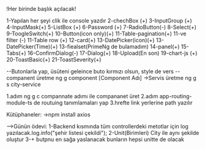!Her birinde başlık açılacak!

1-Yapılan her şeyi clik ile console yazdır
2-chechBox  (+)
3-InputGroup (+)
4-InputMask(+)
5-ListBox (+)
6-Password (+)
7-RadioButton(-)
8-Select(+)
9-ToogleSwitch(+)
10-Button(icon only)(+)
11-Table-pagination(+)
11-ve filter  (-)
11-Table row (+)
12-card(+)
13-DatePicker(icon)(+)
13-DatePicker(Time)(+)
13-fiealset(PrimeNg de bulamadım)
14-panel(+)
15-Tabs(+)
16-ConfirmDialog(-)
17-Dialog(+)
18-Upload(En son)
19-chart-js (+)
20-ToastBasic(+)
21-ToastSeverity(+)

--Butonlarla yap, üsüteni geleince buto kırmızı olsun, style de vers
--companent üretme
ng g component [Component Adı]
->Servis üretme
ng g s city-service

1.adım ng g c compannate adımı ile compananet üret
2.adım app-routing-module-ts de routuing tanımlamaları yap
3.hrefte link yerlerine path yazılır

Kütüphaneler:
->npm install axios

-->Günün ödevi:
1-Backend kısmında tüm controllerdeki metotlar için log yazılacak.log.info("şehir listesi çekildi");
2-Unit(Birimleri) City ile aynı şekilde oluştur
3-+ butpnu en sağa yaslanacak
bunların hepsi unitte de olacak
